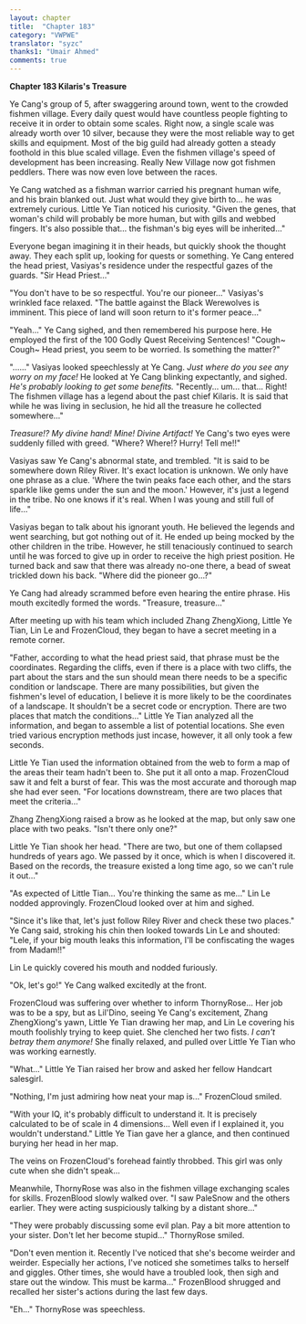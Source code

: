 ```yaml
---
layout: chapter
title:  "Chapter 183"
category: "VWPWE"
translator: "syzc"
thanks1: "Umair Ahmed"
comments: true
---
```


**Chapter 183 Kilaris's Treasure**

Ye Cang's group of 5, after swaggering around town, went to the crowded fishmen village. Every daily quest would have countless people fighting to receive it in order to obtain some scales. Right now, a single scale was already worth over 10 silver, because they were the most reliable way to get skills and equipment. Most of the big guild had already gotten a steady foothold in this blue scaled village. Even the fishmen village's speed of development has been increasing. Really New Village now got fishmen peddlers. There was now even love between the races.

Ye Cang watched as a fishman warrior carried his pregnant human wife, and his brain blanked out. Just what would they give birth to... he was extremely curious. Little Ye Tian noticed his curiosity. "Given the genes, that woman's child will probably be more human, but with gills and webbed fingers. It's also possible that... the fishman's big eyes will be inherited..."

Everyone began imagining it in their heads, but quickly shook the thought away. They each split up, looking for quests or something. Ye Cang entered the head priest, Vasiyas's residence under the respectful gazes of the guards. "Sir Head Priest..."

"You don't have to be so respectful. You're our pioneer..." Vasiyas's wrinkled face relaxed. "The battle against the Black Werewolves is imminent. This piece of land will soon return to it's former peace..."

"Yeah..." Ye Cang sighed, and then remembered his purpose here. He employed the first of the 100 Godly Quest Receiving Sentences! "Cough~ Cough~ Head priest, you seem to be worried. Is something the matter?"

"......" Vasiyas looked speechlessly at Ye Cang. *Just where do you see any worry on my face!* He looked at Ye Cang blinking expectantly, and sighed. *He's probably looking to get some benefits.* "Recently... um... that... Right! The fishmen village has a legend about the past chief Kilaris. It is said that while he was living in seclusion, he hid all the treasure he collected somewhere..." 

*Treasure!? My divine hand! Mine! Divine Artifact!* Ye Cang's two eyes were suddenly filled with greed. "Where? Where!? Hurry! Tell me!!"

Vasiyas saw Ye Cang's abnormal state, and trembled. "It is said to be somewhere down Riley River. It's exact location is unknown. We only have one phrase as a clue. 'Where the twin peaks face each other, and the stars sparkle like gems under the sun and the moon.' However, it's just a legend in the tribe. No one knows if it's real. When I was young and still full of life..."

Vasiyas began to talk about his ignorant youth. He believed the legends and went searching, but got nothing out of it. He ended up being mocked by the other children in the tribe. However, he still tenaciously continued to search until he was forced to give up in order to receive the high priest position. He turned back and saw that there was already no-one there, a bead of sweat trickled down his back. "Where did the pioneer go...?"

Ye Cang had already scrammed before even hearing the entire phrase. His mouth excitedly formed the words. "Treasure, treasure..."

After meeting up with his team which included Zhang ZhengXiong, Little Ye Tian, Lin Le and FrozenCloud, they began to have a secret meeting in a remote corner.

"Father, according to what the head priest said, that phrase must be the coordinates. Regarding the cliffs, even if there is a place with two cliffs, the part about the stars and the sun should mean there needs to be a specific condition or landscape. There are many possibilities, but given the fishmen's level of education, I believe it is more likely to be the coordinates of a landscape. It shouldn't be a secret code or encryption. There are two places that match the conditions..." Little Ye Tian analyzed all the information, and began to assemble a list of potential locations. She even tried various encryption methods just incase, however, it all only took a few seconds.

Little Ye Tian used the information obtained from the web to form a map of the areas their team hadn't been to. She put it all onto a map. FrozenCloud saw it and felt a burst of fear. This was the most accurate and thorough map she had ever seen. "For locations downstream, there are two places that meet the criteria..."

Zhang ZhengXiong raised a brow as he looked at the map, but only saw one place with two peaks. "Isn't there only one?"

Little Ye Tian shook her head. "There are two, but one of them collapsed hundreds of years ago. We passed by it once, which is when I discovered it. Based on the records, the treasure existed a long time ago, so we can't rule it out..."

"As expected of Little Tian... You're thinking the same as me..." Lin Le nodded approvingly. FrozenCloud looked over at him and sighed.

"Since it's like that, let's just follow Riley River and check these two places." Ye Cang said, stroking his chin then looked towards Lin Le and shouted: "Lele, if your big mouth leaks this information, I'll be confiscating the wages from Madam!!"

Lin Le quickly covered his mouth and nodded furiously.

"Ok, let's go!" Ye Cang walked excitedly at the front.

FrozenCloud was suffering over whether to inform ThornyRose... Her job was to be a spy, but as Lil'Dino, seeing Ye Cang's excitement, Zhang ZhengXiong's yawn, Little Ye Tian drawing her map, and Lin Le covering his mouth foolishly trying to keep quiet. She clenched her two fists. *I can't betray them anymore!* She finally relaxed, and pulled over Little Ye Tian who was working earnestly.

"What..." Little Ye Tian raised her brow and asked her fellow Handcart salesgirl.

"Nothing, I'm just admiring how neat your map is..." FrozenCloud smiled.

"With your IQ, it's probably difficult to understand it. It is precisely calculated to be of scale in 4 dimensions... Well even if I explained it, you wouldn't understand." Little Ye Tian gave her a glance, and then continued burying her head in her map.

The veins on FrozenCloud's forehead faintly throbbed. This girl was only cute when she didn't speak...

Meanwhile, ThornyRose was also in the fishmen village exchanging scales for skills. FrozenBlood slowly walked over. "I saw PaleSnow and the others earlier. They were acting suspiciously talking by a distant shore..."

"They were probably discussing some evil plan. Pay a bit more attention to your sister. Don't let her become stupid..." ThornyRose smiled.

"Don't even mention it. Recently I've noticed that she's become weirder and weirder. Especially her actions, I've noticed she sometimes talks to herself and giggles. Other times, she would have a troubled look, then sigh and stare out the window. This must be karma..." FrozenBlood shrugged and recalled her sister's actions during the last few days.

"Eh..." ThornyRose was speechless.
